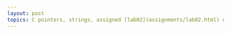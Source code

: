 ```yaml
---
layout: post
topics: C pointers, strings, assigned [lab02](assignments/lab02.html) due Mon 2/7
---
```

